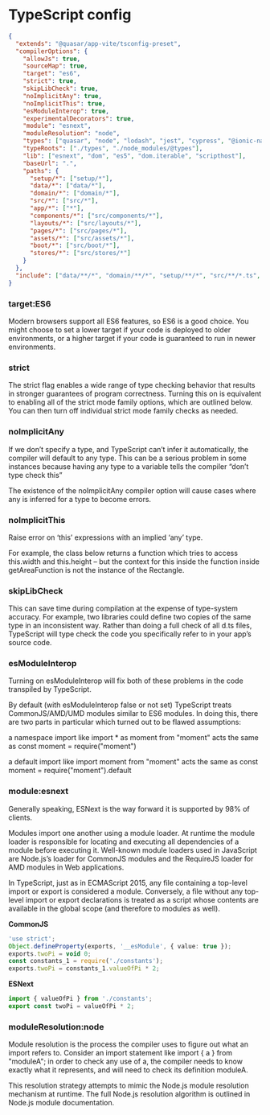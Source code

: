 # TypeScript config

```json
{
  "extends": "@quasar/app-vite/tsconfig-preset",
  "compilerOptions": {
    "allowJs": true,
    "sourceMap": true,
    "target": "es6",
    "strict": true,
    "skipLibCheck": true,
    "noImplicitAny": true,
    "noImplicitThis": true,
    "esModuleInterop": true,
    "experimentalDecorators": true,
    "module": "esnext",
    "moduleResolution": "node",
    "types": ["quasar", "node", "lodash", "jest", "cypress", "@ionic-native"],
    "typeRoots": ["./types", "./node_modules/@types"],
    "lib": ["esnext", "dom", "es5", "dom.iterable", "scripthost"],
    "baseUrl": ".",
    "paths": {
      "setup/*": ["setup/*"],
      "data/*": ["data/*"],
      "domain/*": ["domain/*"],
      "src/*": ["src/*"],
      "app/*": ["*"],
      "components/*": ["src/components/*"],
      "layouts/*": ["src/layouts/*"],
      "pages/*": ["src/pages/*"],
      "assets/*": ["src/assets/*"],
      "boot/*": ["src/boot/*"],
      "stores/*": ["src/stores/*"]
    }
  },
  "include": ["data/**/*", "domain/**/*", "setup/**/*", "src/**/*.ts", "src/**/*.d.ts", "src/**/*.tsx", "src/**/*.vue"]
}
```

### target:ES6

Modern browsers support all ES6 features, so ES6 is a good choice. You might choose to set a lower target if your code is deployed to older environments, or a higher target if your code is guaranteed to run in newer environments.

### strict

The strict flag enables a wide range of type checking behavior that results in stronger guarantees of program correctness. Turning this on is equivalent to enabling all of the strict mode family options, which are outlined below. You can then turn off individual strict mode family checks as needed.

### noImplicitAny

If we don’t specify a type, and TypeScript can’t infer it automatically, the compiler will default to any type. This can be a serious problem in some instances because having any type to a variable tells the compiler “don’t type check this”

The existence of the noImplicitAny compiler option will cause cases where any is inferred for a type to become errors.

### noImplicitThis

Raise error on ‘this’ expressions with an implied ‘any’ type.

For example, the class below returns a function which tries to access this.width and this.height – but the context for this inside the function inside getAreaFunction is not the instance of the Rectangle.

### skipLibCheck

This can save time during compilation at the expense of type-system accuracy. For example, two libraries could define two copies of the same type in an inconsistent way. Rather than doing a full check of all d.ts files, TypeScript will type check the code you specifically refer to in your app’s source code.

### esModuleInterop

Turning on esModuleInterop will fix both of these problems in the code transpiled by TypeScript.

By default (with esModuleInterop false or not set) TypeScript treats CommonJS/AMD/UMD modules similar to ES6 modules. In doing this, there are two parts in particular which turned out to be flawed assumptions:

a namespace import like import \* as moment from "moment" acts the same as const moment = require("moment")

a default import like import moment from "moment" acts the same as const moment = require("moment").default

### module:esnext

Generally speaking, ESNext is the way forward it is supported by 98% of clients.

Modules import one another using a module loader. At runtime the module loader is responsible for locating and executing all dependencies of a module before executing it. Well-known module loaders used in JavaScript are Node.js’s loader for CommonJS modules and the RequireJS loader for AMD modules in Web applications.

In TypeScript, just as in ECMAScript 2015, any file containing a top-level import or export is considered a module. Conversely, a file without any top-level import or export declarations is treated as a script whose contents are available in the global scope (and therefore to modules as well).

**CommonJS**

```ts
'use strict';
Object.defineProperty(exports, '__esModule', { value: true });
exports.twoPi = void 0;
const constants_1 = require('./constants');
exports.twoPi = constants_1.valueOfPi * 2;
```

**ESNext**

```ts
import { valueOfPi } from './constants';
export const twoPi = valueOfPi * 2;
```

### moduleResolution:node

Module resolution is the process the compiler uses to figure out what an import refers to. Consider an import statement like import { a } from "moduleA"; in order to check any use of a, the compiler needs to know exactly what it represents, and will need to check its definition moduleA.

This resolution strategy attempts to mimic the Node.js module resolution mechanism at runtime. The full Node.js resolution algorithm is outlined in Node.js module documentation.
